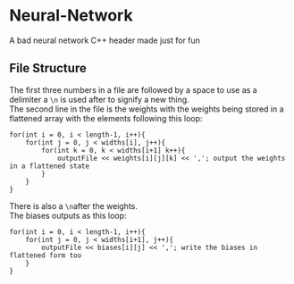 # Neural-Network
A bad neural network C++ header made just for fun 
## File Structure
The first three numbers in a file are followed by a space to use as a delimiter a `\n` is used after to signify a new thing.\
The second line in the file is the weights with the weights being stored in a flattened array with the elements following this loop:
```
for(int i = 0, i < length-1, i++){
    for(int j = 0, j < widths[i], j++){
        for(int k = 0, k < widths[i+1] k++){
            outputFile << weights[i][j][k] << ','; output the weights in a flattened state
        }
    }
}
```
There is also a `\n`after the weights.\
The biases outputs as this loop:
```
for(int i = 0, i < length-1, i++){
    for(int j = 0, j < widths[i+1], j++){
        outputFile << biases[i][j] << ','; write the biases in flattened form too
    }
}
```